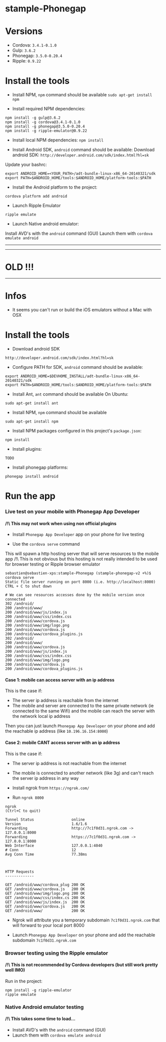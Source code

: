stample-Phonegap
================

# Versions

- Cordova: `3.4.1-0.1.0`
- Gulp: `3.6.2`
- Phonegap: `3.5.0-0.20.4`
- Ripple: `0.9.22`

# Install the tools

- Install NPM, `npm` command should be available `sudo apt-get install npm`

- Install required NPM dependencies:
```
npm install -g gulp@3.6.2
npm install -g cordova@3.4.1-0.1.0
npm install -g phonegap@3.5.0-0.20.4
npm install -g ripple-emulator@0.9.22
```

- Install local NPM dependencies: `npm install`

- Install Android SDK, `android` command should be available:
Download android SDK: `http://developer.android.com/sdk/index.html?hl=sk`

Update your bashrc:
```
export ANDROID_HOME=<YOUR_PATH>/adt-bundle-linux-x86_64-20140321/sdk
export PATH=$ANDROID_HOME/tools:$ANDROID_HOME/platform-tools:$PATH
```

- Install the Android platform to the project:
```
cordova platform add android
```

- Launch Ripple Emulator

```
ripple emulate
```

- Launch Native android emulator:

Install AVD's with the `android` command (GUI) 
Launch them with `cordova emulate android` 


--------------------------------------------------------------------------

--------------------------------------------------------------------------


# OLD !!!
--------------------------------------------------------------------------


# Infos

- It seems you can't run or build the iOS emulators without a Mac with OSX

# Install the tools

-  Download android SDK
```
http://developer.android.com/sdk/index.html?hl=sk
```


- Configure PATH for SDK, `android` command should be available:
```
export ANDROID_HOME=$DEVHOME_INSTALL/adt-bundle-linux-x86_64-20140321/sdk
export PATH=$ANDROID_HOME/tools:$ANDROID_HOME/platform-tools:$PATH
```


- Install Ant, `ant` command should be available
On Ubuntu:
``` 
sudo apt-get install ant
```


- Install NPM, `npm` command should be available
```
sudo apt-get install npm
```

- Install NPM packages configured in this project's `package.json`:
```
npm install
```

- Install plugins:

```
TODO
```

- Install phonegap platforms:

```
phonegap install android
```

# Run the app

### Live test on your mobile with Phonegap App Developer

#### /!\ This may not work when using non official plugins

- Install `Phonegap App Developer` app on your phone for live testing

- Use the `cordova serve` command

This will spawn a http hosting server that will serve resources to the mobile app
/!\ This is not obvious but this hosting is not really intended to be used for browser testing or Ripple browser emulator
```
sebastien@sebastien-xps:stample-Phonegap (stample-phonegap-v2 +%)$ cordova serve
Static file server running on port 8000 (i.e. http://localhost:8000)
CTRL + C to shut down

# We can see resources accesses done by the mobile version once connected
302 /android/
200 /android/www/
200 /android/www/js/index.js
200 /android/www/css/index.css
200 /android/www/cordova.js
200 /android/www/img/logo.png
200 /android/www/cordova.js
200 /android/www/cordova_plugins.js
302 /android/
200 /android/www/
200 /android/www/cordova.js
200 /android/www/js/index.js
200 /android/www/css/index.css
200 /android/www/img/logo.png
200 /android/www/cordova.js
200 /android/www/cordova_plugins.js
```

#### Case 1: mobile can access server with an ip address

This is the case if:
- The server ip address is reachable from the internet
- The mobile and server are connected to the same private network (ie connected to the same Wifi) and the mobile can reach the server with the network local ip address

Then you can just launch `Phonegap App Developer` on your phone and add the reachable ip address (like `10.196.16.154:8000`)


#### Case 2: mobile CANT access server with an ip address

This is the case if:
- The server ip address is not reachable from the internet
- The mobile is connected to another network (like 3g) and can't reach the server ip address in any way

- Install ngrok from `https://ngrok.com/`

- Run `ngrok 8000`

```
ngrok                                                                                                                                                                         (Ctrl+C to quit)
                                                                                                                                                                                              
Tunnel Status                 online                                                                                                                                                          
Version                       1.6/1.6                                                                                                                                                         
Forwarding                    http://7c1f0d31.ngrok.com -> 127.0.0.1:8000                                                                                                                     
Forwarding                    https://7c1f0d31.ngrok.com -> 127.0.0.1:8000                                                                                                                    
Web Interface                 127.0.0.1:4040                                                                                                                                                  
# Conn                        12                                                                                                                                                              
Avg Conn Time                 77.38ms                                                                                                                                                         
                                                                                                                                                                                              


HTTP Requests                                                         
-------------                                                         
                                                                      
GET /android/www/cordova_plug 200 OK                                  
GET /android/www/cordova.js   200 OK                                  
GET /android/www/img/logo.png 200 OK                                  
GET /android/www/css/index.cs 200 OK                                  
GET /android/www/js/index.js  200 OK                                  
GET /android/www/cordova.js   200 OK                                  
GET /android/www/             200 OK       
```

- Ngrok will attribute you a temporary subdomain `7c1f0d31.ngrok.com` that will forward to your local port 8000

- Launch `Phonegap App Developer` on your phone and add the reachable subdomain `7c1f0d31.ngrok.com`


### Browser testing using the Ripple emulator

#### /!\ This is not recommended by Cordova developers (but still work pretty well IMO)

Run in the project:

```
npm install -g ripple-emulator
ripple emulate
```


### Native Android emulator testing

#### /!\ This takes some time to load...


- Install AVD's with the `android` command (GUI) 
- Launch them with `cordova emulate android` 
